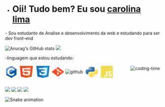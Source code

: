 - <h1 align="left">
    Oii! Tudo bem? Eu sou
    <a href="https://https://www.instagram.com/eucarol_rodriguez/">carolina lima</a><div/>

<p align="left">
 - Sou estudante de Analise e desenvolvimento da web e estudando para ser dev front-end

 
  <div/>
   
     
![Anurag's GitHub stats](https://github-readme-stats.vercel.app/api?username=carolinalima874&show_icons=true&theme=midnight-purple)
   <img height="150" src="https://github-readme-stats.vercel.app/api/top-langs/?username=duribeiro&theme=midnight-purple&hide_border=false&&layout=compact"/>
  
  </a>  
 -linguagem que estou estudando:   
</h1>   
<div style="display: inline_block"><br/> 
  <div></div>  
   <img align="center" height="40" width="40" alt="c-icon" src="https://raw.githubusercontent.com/devicons/devicon/master/icons/c/c-original.svg"> 
     <img align="right" height="150" alt="coding-time" src="https://media.discordapp.net/attachments/1143989086437265538/1143994229652209714/20230823_161134.gif"> 
   <img align="center" alt="Rafa-HTML" height="40" width="50" src="https://raw.githubusercontent.com/devicons/devicon/master/icons/html5/html5-original.svg">
  <img align="center" alt="Rafa-CSS" height="40" width="50" src="https://raw.githubusercontent.com/devicons/devicon/master/icons/css3/css3-original.svg">
 <img align="center" alt="git" height="30" width="40" src="https://raw.githubusercontent.com/devicons/devicon/master/icons/git/git-original.svg">
 <img align="center" alt="github" height="35" width="35" src="https://img1.gratispng.com/20180514/hcq/kisspng-github-logo-repository-computer-icons-5afa376beb2671.4883383715263476279632.jpg">
 <img align="center" alt="Rafa-Python" height="40" width="50"src="https://raw.githubusercontent.com/devicons/devicon/master/icons/python/python-original.svg">
  <img align="center" alt="Js" height="40" width="40" src="https://raw.githubusercontent.com/devicons/devicon/master/icons/javascript/javascript-plain.svg">
<div align="left">

 ##   
 
<div/>
<a href="https://instagram.com/eucarol_rodriguez" target="_blank"><img src="https://img.shields.io/badge/-Instagram-%23E4405F?style=for-the-badge&logo=instagram&logoColor=white" target="_blank"></a>
  <a href = "mailto:carolinalima894@gmail.com"><img src="https://img.shields.io/badge/-Gmail-%23333?style=for-the-badge&logo=gmail&logoColor red" target="_blank"></a>
  <a href="www.linkedin.com/in/carol-lima-6930b028a" target="_blank"><img src="https://img.shields.io/badge/-LinkedIn-%230077B5?style=for-the-badge&logo=linkedin&logoColor=white" target="_blank"></a>
  <a href="https://open.spotify.com/playlist/3TNMcoGu5xhkUNgd5EXPqv?si=hwLhcHGPT8qoLAdftQ8ELA" target="_blank"><img src="https://img.shields.io/badge/Spotify-1ED760?&style=for-the-badge&logo=spotify&logoColor=white"target="blank"></a>


      
  ![Snake animation](https://github.com/danielbped/danielbped/blob/output/github-contribution-grid-snake.svg)
  


